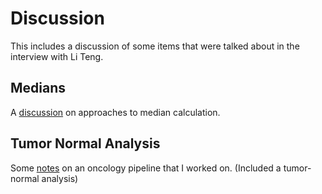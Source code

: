 # Discussion

This includes a discussion of some items that were talked about in the interview with Li Teng.

## Medians
A [discussion](./MEDIANS.md) on approaches to median calculation.

## Tumor Normal Analysis
Some [notes](./TUMOR_NORMAL.md) on an oncology pipeline that I worked on. (Included a tumor-normal analysis)
